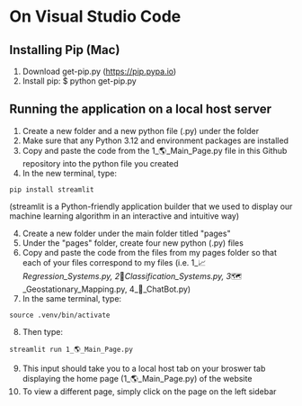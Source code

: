 # On Visual Studio Code

## Installing Pip (Mac) 
1. Download get-pip.py (https://pip.pypa.io)
2. Install pip: $ python get-pip.py

## Running the application on a local host server 
1. Create a new folder and a new python file (.py) under the folder
2. Make sure that any Python 3.12 and environment packages are installed
3. Copy and paste the code from the 1_🌎_Main_Page.py file in this Github repository into the python file you created
4. In the new terminal, type: 

```
pip install streamlit
```

(streamlit is a Python-friendly application builder that we used to display our machine learning algorithm in an interactive and intuitive way)

4. Create a new folder under the main folder titled "pages"
5. Under the "pages" folder, create four new python (.py) files
6. Copy and paste the code from the files from my pages folder so that each of your files correspond to my files (i.e. 1_📈_Regression_Systems.py, 2_🔢_Classification_Systems.py, 3_🗺️_Geostationary_Mapping.py, 4_🤖_ChatBot.py)
7. In the same terminal, type:
```
source .venv/bin/activate
```
8. Then type:
```
streamlit run 1_🌎_Main_Page.py
```
9. This input should take you to a local host tab on your broswer tab displaying the home page (1_🌎_Main_Page.py) of the website
10. To view a different page, simply click on the page on the left sidebar 


